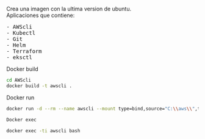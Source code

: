 Crea una imagen con la ultima version de ubuntu.
<br>
Aplicaciones que contiene: 
<pre>
- AWScli
- Kubectl
- Git
- Helm
- Terraform
- eksctl 
</pre>

Docker build

```bash
cd AWScli
docker build -t awscli .
```

Docker run

```bash
docker run -d --rm --name awscli --mount type=bind,source="C:\\aws\\",target=/root awscli sleep infinity

Docker exec

docker exec -ti awscli bash
